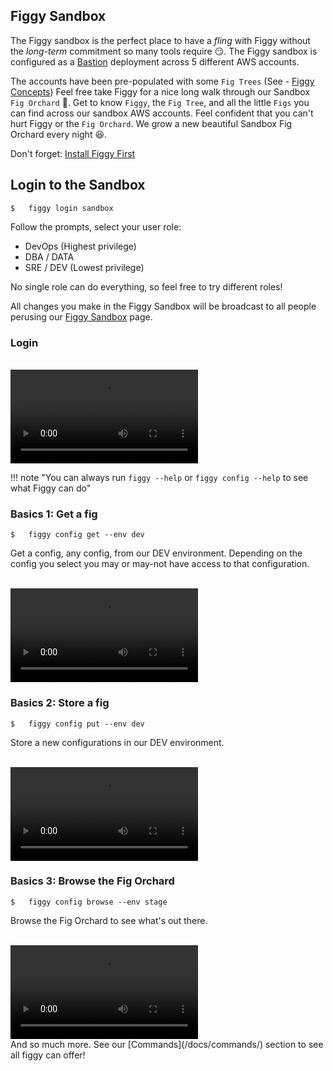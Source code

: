 <script src="https://cdn.jsdelivr.net/npm/jquery@3.4.1" integrity="sha256-CSXorXvZcTkaix6Yvo6HppcZGetbYMGWSFlBw8HfCJo=" crossorigin="anonymous"></script>
<script src="/js/lib/growl-notifications.js" crossorigin="anonymous"></script>
<script src="/js/events.js" crossorigin="anonymous"></script>
  
## Figgy Sandbox

The Figgy sandbox is the perfect place to have a *fling* with Figgy without the *long-term* commitment so many tools
require :smirk:. The Figgy sandbox is configured as a [Bastion](/docs/figgy-cloud/) deployment across 5 different AWS accounts. 

The accounts have been pre-populated with some `Fig Trees` (See - [Figgy Concepts](/docs/getting-started/concepts/))
Feel free take Figgy for a nice long walk through our Sandbox `Fig Orchard` :palm_tree:. Get to know `Figgy`, the `Fig Tree`, and all
the little `Figs` you can find across our sandbox AWS accounts. Feel confident that you can't hurt Figgy or the `Fig Orchard`. 
We grow a new beautiful Sandbox Fig Orchard every night :satisfied:.


Don't forget: [Install Figgy First](/docs/getting-started/install/)

## Login to the Sandbox
    $   figgy login sandbox

Follow the prompts, select your user role:

- DevOps (Highest privilege)
- DBA / DATA
- SRE / DEV (Lowest privilege)

No single role can do everything, so feel free to try different roles! 

All changes you make in the Figgy Sandbox will be broadcast to all people perusing our 
<a href="https://www.figgy.dev/tabs/sandbox/" target="_blank">Figgy Sandbox</a> page.
 
 
### Login 
 
<br/>
<video controls autoplay loop class="video"><source src="/images/videos/login.mp4" type="video/mp4"></video>
<br/>

!!! note "You can always run `figgy --help` or `figgy config --help` to see what Figgy can do"

### Basics 1: Get a fig
    $   figgy config get --env dev

Get a config, any config, from our DEV environment. Depending on the config you select you may or may-not have access
to that configuration. 

<br/>
<video controls autoplay loop class="video"><source src="/images/videos/get.mp4" type="video/mp4"></video>
<br/>


### Basics 2: Store a fig
    $   figgy config put --env dev
    
Store a new configurations in our DEV environment. 
    
<br/>
<video controls autoplay loop class="video"><source src="/images/videos/put.mp4" type="video/mp4"></video>
<br/>

### Basics 3: Browse the Fig Orchard
    $   figgy config browse --env stage    

Browse the Fig Orchard to see what's out there. 

<br/>
<video controls autoplay loop class="video"><source src="/images/videos/browse.mp4" type="video/mp4"></video>
<br/>
And so much more. See our [Commands](/docs/commands/) section to see all figgy can offer!
